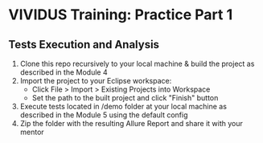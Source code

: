 # VIVIDUS Training: Practice Part 1

## Tests Execution and Analysis

1. Clone this repo recursively to your local machine & build the project as described in the Module 4
1. Import the project to your Eclipse workspace:
    - Click File > Import > Existing Projects into Workspace
    - Set the path to the built project and click "Finish" button
1. Execute tests located in /demo folder at your local machine as described in the Module 5 using the default config
1. Zip the folder with the resulting Allure Report and share it with your mentor
